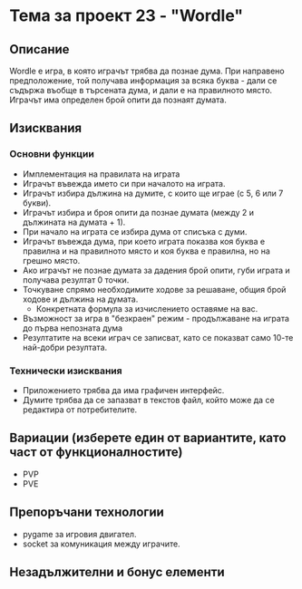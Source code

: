 # Тема за проект 23 - "Wordle"

## Описание

Wordle е игра, в която играчът трябва да познае дума.
При направено предположение, той получава информация за всяка буква - дали се съдържа въобще в търсената дума, и дали е на правилното място.
Играчът има определен брой опити да познаят думата.

## Изисквания

### Основни функции

- Имплементация на правилата на играта
- Играчът въвежда името си при началото на играта.
- Играчът избира дължина на думите, с които ще играе (с 5, 6 или 7 букви).
- Играчът избира и броя опити да познае думата (между 2 и дължината на думата + 1).
- При начало на играта се избира дума от списъка с думи.
- Играчът въвежда дума, при което играта показва коя буква е правилна и на правилното място и коя буква е правилна, но на грешно място.
- Ако играчът не познае думата за дадения брой опити, губи играта и получава резултат 0 точки.
- Точкуване спрямо необходимите ходове за решаване, общия брой ходове и дължина на думата.
  - Конкретната формула за изчислението оставяме на вас.
- Възможност за игра в "безкраен" режим - продължаване на играта до първа непозната дума
- Резултатите на всеки играч се записват, като се показват само 10-те най-добри резултата.

### Технически изисквания

- Приложението трябва да има графичен интерфейс.
- Думите трябва да се запазват в текстов файл, който може да се редактира от потребителите.

## Вариации (изберете един от вариантите, като част от функционалностите)

- PVP
- PVE

## Препоръчани технологии

- pygame за игровия двигател.
- socket за комуникация между играчите.

## Незадължителни и бонус елементи
